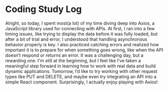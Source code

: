 # Coding Study Log

Alright, so today, I spent most(a lot) of my time diving deep into Axios, a JavaScript library used for connecting with APIs.
At first, I ran into a few timing issues, like trying to display the data before it was fully loaded, but after a bit of trial and error, I understood that handling asynchronous behavior properly is key. I also practiced catching errors and realized how important it is to prepare for when something goes wrong, like when the API doesn’t respond or returns an error.
It was a challenging day, but a rewarding one. I'm still at the beginning, but I feel like I’ve taken a meaningful step forward in learning how to work with real data and build dynamic applications. Tomorrow, I’d like to try working with other request types like PUT and DELETE, and maybe even try integrating an API into a simple React component.
Surprisingly, I actually enjoy playing with Axios!
<!-- Hope this record continues on and on. -->